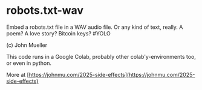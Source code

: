 # robots.txt-wav

Embed a robots.txt file in a WAV audio file. Or any kind of text, really. A poem? A love story? Bitcoin keys? #YOLO

(c) John Mueller

This code runs in a Google Colab, probably other colab'y-environments too, or even in python.

More at [https://johnmu.com/2025-side-effects](https://johnmu.com/2025-side-effects)
